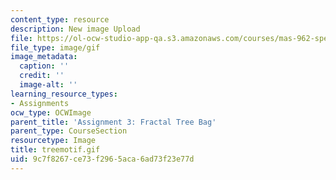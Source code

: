 ```yaml
---
content_type: resource
description: New image Upload
file: https://ol-ocw-studio-app-qa.s3.amazonaws.com/courses/mas-962-special-topics-new-textiles-spring-2010/9c7f8267ce73f2965aca6ad73f23e77d_treemotif.gif
file_type: image/gif
image_metadata:
  caption: ''
  credit: ''
  image-alt: ''
learning_resource_types:
- Assignments
ocw_type: OCWImage
parent_title: 'Assignment 3: Fractal Tree Bag'
parent_type: CourseSection
resourcetype: Image
title: treemotif.gif
uid: 9c7f8267-ce73-f296-5aca-6ad73f23e77d
---
```

